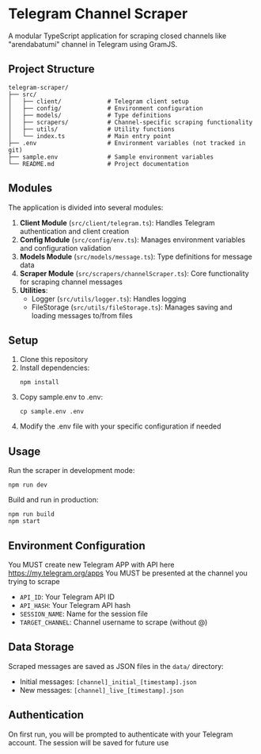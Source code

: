 # Telegram Channel Scraper

A modular TypeScript application for scraping closed channels like "arendabatumi" channel in Telegram using GramJS.

## Project Structure

```
telegram-scraper/
├── src/
│   ├── client/             # Telegram client setup
│   ├── config/             # Environment configuration
│   ├── models/             # Type definitions
│   ├── scrapers/           # Channel-specific scraping functionality
│   ├── utils/              # Utility functions
│   └── index.ts            # Main entry point
├── .env                    # Environment variables (not tracked in git)
├── sample.env              # Sample environment variables
└── README.md               # Project documentation
```

## Modules

The application is divided into several modules:

1. **Client Module** (`src/client/telegram.ts`): Handles Telegram authentication and client creation
2. **Config Module** (`src/config/env.ts`): Manages environment variables and configuration validation
3. **Models Module** (`src/models/message.ts`): Type definitions for message data
4. **Scraper Module** (`src/scrapers/channelScraper.ts`): Core functionality for scraping channel messages
5. **Utilities**:
   - Logger (`src/utils/logger.ts`): Handles logging
   - FileStorage (`src/utils/fileStorage.ts`): Manages saving and loading messages to/from files

## Setup

1. Clone this repository
2. Install dependencies:
   ```
   npm install
   ```
3. Copy sample.env to .env:
   ```
   cp sample.env .env
   ```
4. Modify the .env file with your specific configuration if needed

## Usage

Run the scraper in development mode:
```
npm run dev
```

Build and run in production:
```
npm run build
npm start
```

## Environment Configuration

You MUST create new Telegram APP with API here https://my.telegram.org/apps
You MUST be presented at the channel you trying to scrape

- `API_ID`: Your Telegram API ID
- `API_HASH`: Your Telegram API hash
- `SESSION_NAME`: Name for the session file
- `TARGET_CHANNEL`: Channel username to scrape (without @)

## Data Storage

Scraped messages are saved as JSON files in the `data/` directory:
- Initial messages: `[channel]_initial_[timestamp].json`
- New messages: `[channel]_live_[timestamp].json`

## Authentication

On first run, you will be prompted to authenticate with your Telegram account. The session will be saved for future use 
